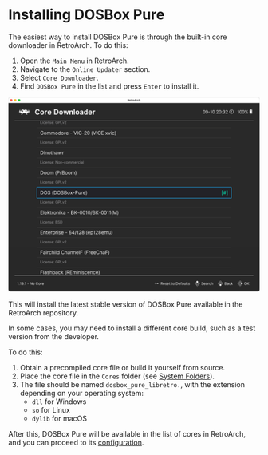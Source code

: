 # Installing DOSBox Pure

The easiest way to install DOSBox Pure is through the built-in core downloader in RetroArch. To do this:

1. Open the `Main Menu` in RetroArch.
2. Navigate to the `Online Updater` section.
3. Select `Core Downloader`.
4. Find `DOSBox Pure` in the list and press `Enter` to install it.

![Core Download Menu](../assets/retroarch/core-download.png)

This will install the latest stable version of DOSBox Pure available in the RetroArch repository.

In some cases, you may need to install a different core build, such as a test version from the developer.

To do this:

1. Obtain a precompiled core file or build it yourself from source.
2. Place the core file in the `Cores` folder (see [System Folders](../retroarch/folders.md#cores)).
3. The file should be named `dosbox_pure_libretro.`, with the extension depending on your operating system:
   - `dll` for Windows
   - `so` for Linux
   - `dylib` for macOS

After this, DOSBox Pure will be available in the list of cores in RetroArch, and you can proceed to its [configuration](./settings.md).
